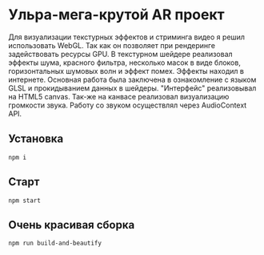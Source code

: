 # Ульра-мега-крутой AR проект

Для визуализации текстурных эффектов и стриминга видео я решил использовать WebGL. Так как он позволяет при рендеринге задействовать ресурсы GPU. В текстурном шейдере реализовал эффекты шума, красного фильтра, несколько масок в виде блоков, горизонтальных шумовых волн и эффект помех. Эффекты находил в интернете. Основная работа была заключена в ознакомление с языком GLSL и прокидыванием данных в шейдеры.
"Интерфейс" реализовывал на HTML5 canvas. Так-же на канвасе реализовал визуализацию громкости звука.
Работу со звуком осуществлял через AudioContext API.

## Установка
```
npm i
```

## Старт
```
npm start
```

## Очень красивая сборка
```
npm run build-and-beautify
```

